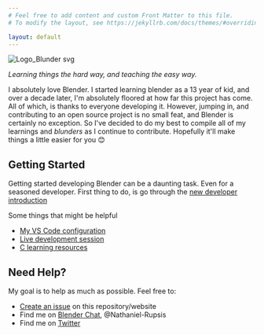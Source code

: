 ```yaml
---
# Feel free to add content and custom Front Matter to this file.
# To modify the layout, see https://jekyllrb.com/docs/themes/#overriding-theme-defaults

layout: default
---
```


![Logo_Blunder svg](https://user-images.githubusercontent.com/9646385/166270073-768c2449-2896-48ec-a6da-96df304b48ca.png)

_Learning things the hard way, and teaching the easy way._

I absolutely love Blender. I started learning blender as a 13 year of kid, and over a decade later, I'm absolutely floored at how far this project has come. All of which, is thanks to everyone developing it. However, jumping in, and contributing to an open source project is no small feat, and Blender is certainly no exception. So I've decided to do my best to compile all of my learnings and _blunders_ as I continue to contribute. Hopefully it'll make things a little easier for you 😊

## Getting Started

Getting started developing Blender can be a daunting task. Even for a seasoned developer. First thing to do, is go through the [new developer introduction](https://wiki.blender.org/wiki/Developer_Intro)

Some things that might be helpful

- [My VS Code configuration](https://gist.github.com/rupsis/55f7b182349924de4eb95e68735fca95)
- [Live development session](https://www.youtube.com/watch?v=P9yeMrtA_rY)
- [C learning resources](/_posts/2022-08-11-c-learning-resources.md)

## Need Help?

My goal is to help as much as possible. Feel free to:

- [Create an issue](https://github.com/rupsis/Blunder/issues) on this repository/website
- Find me on [Blender Chat](https://blender.chat/), @Nathaniel-Rupsis
- Find me on [Twitter](https://twitter.com/nrupsis)
